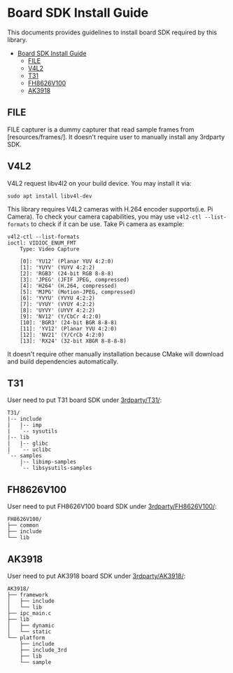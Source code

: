 # Board SDK Install Guide

This documents provides guidelines to install board SDK required by this library.

- [Board SDK Install Guide](#board-sdk-install-guide)
	- [FILE](#file)
	- [V4L2](#v4l2)
	- [T31](#t31)
	- [FH8626V100](#fh8626v100)
	- [AK3918](#ak3918)

## FILE

FILE capturer is a dummy capturer that read sample frames from [resources/frames/]. It doesn't require user to manually install any 3rdparty SDK.

## V4L2

V4L2 request libv4l2 on your build device. You may install it via:

```
sudo apt install libv4l-dev
```

This library requires V4L2 cameras with H.264 encoder supports(i.e. Pi Camera). To check your camera capabilities, you may use `v4l2-ctl --list-formats` to check if it can be use. Take Pi camera as example:

```
v4l2-ctl --list-formats
ioctl: VIDIOC_ENUM_FMT
	Type: Video Capture

	[0]: 'YU12' (Planar YUV 4:2:0)
	[1]: 'YUYV' (YUYV 4:2:2)
	[2]: 'RGB3' (24-bit RGB 8-8-8)
	[3]: 'JPEG' (JFIF JPEG, compressed)
	[4]: 'H264' (H.264, compressed)
	[5]: 'MJPG' (Motion-JPEG, compressed)
	[6]: 'YVYU' (YVYU 4:2:2)
	[7]: 'VYUY' (VYUY 4:2:2)
	[8]: 'UYVY' (UYVY 4:2:2)
	[9]: 'NV12' (Y/CbCr 4:2:0)
	[10]: 'BGR3' (24-bit BGR 8-8-8)
	[11]: 'YV12' (Planar YVU 4:2:0)
	[12]: 'NV21' (Y/CrCb 4:2:0)
	[13]: 'RX24' (32-bit XBGR 8-8-8-8)
```

It doesn't require other manually installation because CMake will download and build dependencies automatically.

## T31

User need to put T31 board SDK under [3rdparty/T31/](T31/):

```
T31/
|-- include
|   |-- imp
|   `-- sysutils
|-- lib
|   |-- glibc
|   `-- uclibc
`-- samples
    |-- libimp-samples
    `-- libsysutils-samples
```

## FH8626V100

User need to put FH8626V100 board SDK under [3rdparty/FH8626V100/](FH8626V100/):

```
FH8626V100/
├── common
├── include
└── lib
```

## AK3918

User need to put AK3918 board SDK under [3rdparty/AK3918/](AK3918/):

```
AK3918/
├── framework
│   ├── include
│   └── lib
├── ipc_main.c
├── lib
│   ├── dynamic
│   └── static
└── platform
    ├── include
    ├── include_3rd
    ├── lib
    └── sample
```

